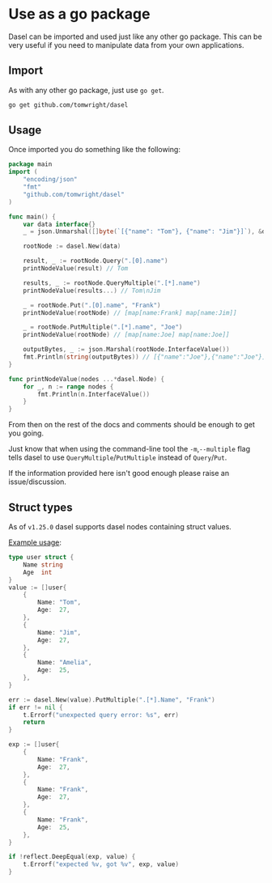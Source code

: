 # Use as a go package

Dasel can be imported and used just like any other go package. This can be very useful if you need to manipulate data from your own applications.

## Import

As with any other go package, just use `go get`.

```bash
go get github.com/tomwright/dasel
```

## Usage

Once imported you do something like the following:

```go
package main
import (
    "encoding/json"
    "fmt"
    "github.com/tomwright/dasel"
)

func main() {
    var data interface{}
    _ = json.Unmarshal([]byte(`[{"name": "Tom"}, {"name": "Jim"}]`), &data)

    rootNode := dasel.New(data)

    result, _ := rootNode.Query(".[0].name")
    printNodeValue(result) // Tom

    results, _ := rootNode.QueryMultiple(".[*].name")
    printNodeValue(results...) // Tom\nJim

    _ = rootNode.Put(".[0].name", "Frank")
    printNodeValue(rootNode) // [map[name:Frank] map[name:Jim]]

    _ = rootNode.PutMultiple(".[*].name", "Joe")
    printNodeValue(rootNode) // [map[name:Joe] map[name:Joe]]

    outputBytes, _ := json.Marshal(rootNode.InterfaceValue())
    fmt.Println(string(outputBytes)) // [{"name":"Joe"},{"name":"Joe"}]
}

func printNodeValue(nodes ...*dasel.Node) {
    for _, n := range nodes {
        fmt.Println(n.InterfaceValue())
    }
}
```

From then on the rest of the docs and comments should be enough to get you going.

Just know that when using the command-line tool the `-m`,`--multiple` flag tells dasel to use `QueryMultiple`/`PutMultiple` instead of `Query`/`Put`.

If the information provided here isn't good enough please raise an issue/discussion.

## Struct types

As of `v1.25.0` dasel supports dasel nodes containing struct values.

[Example usage](https://github.com/TomWright/dasel/blob/145555353236caf73607d3eb07132c8efe842db1/node\_test.go#L681):

```go
type user struct {
    Name string
    Age  int
}
value := []user{
    {
        Name: "Tom",
        Age:  27,
    },
    {
		Name: "Jim",
        Age:  27,
    },
    {
        Name: "Amelia",
        Age:  25,
    },
}

err := dasel.New(value).PutMultiple(".[*].Name", "Frank")
if err != nil {
    t.Errorf("unexpected query error: %s", err)
    return
}

exp := []user{
    {
        Name: "Frank",
        Age:  27,
    },
    {
        Name: "Frank",
        Age:  27,
    },
    {
        Name: "Frank",
        Age:  25,
    },
}

if !reflect.DeepEqual(exp, value) {
    t.Errorf("expected %v, got %v", exp, value)
}
```
